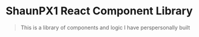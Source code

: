 # ShaunPX1 React Component Library

> This is a library of components and logic I have perspersonally built